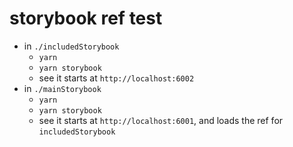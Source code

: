 # storybook ref test

- in `./includedStorybook`
  - `yarn`
  - `yarn storybook`
  - see it starts at `http://localhost:6002`
- in `./mainStorybook`
  - `yarn`
  - `yarn storybook`
  - see it starts at `http://localhost:6001`, and loads the ref for `includedStorybook`
